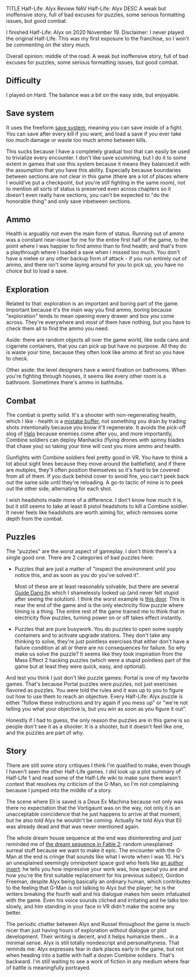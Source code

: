 TITLE Half-Life: Alyx Review
NAV Half-Life: Alyx
DESC A weak but inoffensive story, full of bad excuses for puzzles, some serious formatting issues, but good combat.

I finished Half-Life: Alyx on 2020 November 19. Disclaimer: I never played the original Half-Life. This was my first exposure to the franchise, so I won't be commenting on the story much.

Overall opinion: middle of the road. A weak but inoffensive story, full of bad excuses for puzzles, some serious formatting issues, but good combat.

## Difficulty

I played on Hard. The balance was a bit on the easy side, but enjoyable.

## Save system

It uses the freeform [save system](/game_design/saving), meaning you can save inside of a fight. You can save after every kill if you want, and load a save if you ever take too much damage or waste too much ammo between kills.

This sucks because I have a completely gradual tool that can easily be used to trivialize every encounter. I don't like save scumming, but I do it to some extent in games that use this system because it means they balanced it with the assumption that you have this ability. Especially because boundaries between sections are not clear in this game (there are a lot of places where I would've put a checkpoint, but you're still fighting in the same room), not to mention all sorts of status is preserved even across chapters so it doesn't even really have sections, you can't be expected to "do the honorable thing" and only save inbetween sections.

## Ammo

Health is arguably not even the main form of status. Running out of ammo was a constant near-issue for me for the entire first half of the game, to the point where I was happier to find ammo than to find health; and that's from a playthrough where I loaded a save when I missed too much. You don't have a melee or any other backup form of attack - if you run entirely out of ammo, and there isn't some laying around for you to pick up, you have no choice but to load a save.

## Exploration

Related to that: exploration is an important and boring part of the game. Important because it's the main way you find ammo, boring because "exploration" tends to mean opening every drawer and box you come across. They're everywhere and most of them have nothing, but you have to check them all to find the ammo you need.

Aside: there are random objects all over the game world, like soda cans and cigarrete containers, that you can pick up but have no purpose. All they do is waste your time, because they often look like ammo at first so you have to check.

Other aside: the level designers have a weird fixation on bathrooms. When you're fighting through houses, it seems like every other room is a bathroom. Sometimes there's ammo in bathtubs.

## Combat

The combat is pretty solid. It's a shooter with non-regenerating health, which I like - health is a [mistake buffer](/game_design/cheap_difficulty), not something you drain by trading shots intentionally because you know it'll regenerate. It avoids the pick-off slog of [Halo](halo) because enemies come after you, and more importantly, Combine soldiers can deploy Manhacks (flying drones with spinny blades that chase you) so taking your time will cost you more ammo and health.

Gunfights with Combine soldiers feel pretty good in VR. You have to think a lot about sight lines because they move around the battlefield, and if there are mutiples, they'll often position themselves so it's hard to be covered from all of them. If you duck behind cover to avoid fire, you can't peek back out the same side until they're reloading. A go-to tactic of mine is to peek out the other side, alternating for each shot.

I wish headshots made more of a difference. I don't know how much it is, but it still seems to take at least 6 pistol headshots to kill a Combine soldier. It never feels like headshots are worth aiming for, which removes some depth from the combat.

## Puzzles

The "puzzles" are the worst aspect of gameplay. I don't think there's a single good one. There are 2 categories of bad puzzles here:

* Puzzles that are just a matter of "inspect the environment until you notice this, and as soon as you do you've solved it".

	Most of these are at least reasonably solvable, but there are several [Guide Dang It](https://tvtropes.org/pmwiki/pmwiki.php/Main/GuideDangIt)s which I shamelessly looked up (and never felt stupid after seeing the solution). I think the worst example is [this door](https://youtu.be/ZX-03yBcm3k?t=17757). This is near the end of the game and is the only electricity flow puzzle where timing is a thing. The entire rest of the game trained me to think that in electricity flow puzzles, turning power on or off takes effect instantly.

* Puzzles that are pure busywork. You do puzzles to open some supply containers and to activate upgrade stations. They don't take any thinking to solve, they're just pointless exercises that either don't have a failure condition at all or there are no consequences for failure. So why make us solve the puzzle? It seems like they took inspiration from the Mass Effect 2 hacking puzzles (which were a stupid pointless part of the game but at least they were quick, easy, and optional).

And lest you think I just don't like puzzle games: Portal is one of my favorite games. That's because Portal puzzles were *puzzles*, not just exercises flavored as puzzles. You were told the rules and it was up to you to figure out how to use them to reach an objective. Every Half-Life: Alyx puzzle is either "follow these instructions and try again if you mess up" or "we're not telling you what your objective is, but you win as soon as you figure it out".

Honestly if I had to guess, the only reason the puzzles are in this game is so people don't see it as a shooter. It is a shooter, but it doesn't feel like one, and the puzzles are part of why.

## Story

There are still some story critiques I think I'm qualified to make, even though I haven't seen the other Half-Life games. I did look up a plot summary of Half-Life 1 and read some of the Half-Life wiki to make sure there wasn't context that resolves my criticism of the G-Man, so I'm not complaining because I jumped into the middle of a story.

The scene where <span class="spoiler">Eli is saved</span> is a Deus Ex Machina because not only was there no expectation that the Vortigaunt was on the way, not only it is an unacceptable coincidence that he just happens to arrive at that moment, but he also *told* Alyx he wouldn't be coming. Actually he *told* Alyx that <span class="spoiler">Eli was already dead</span> and that was never mentioned again.

The whole dream house sequence at the end was disinteresting and just reminded me of [the dream sequence in Fable 2](https://www.shamusyoung.com/twentysidedtale/?p=2109): random unexplained surreal stuff because we want to make it epic. The encounter with the G-Man at the end is cringe that sounds like what I wrote when I was 10. He's an unexplained seemingly omnipotent space god who feels like [an author insert](https://www.shamusyoung.com/twentysidedtale/?p=31743): he tells you how impressive your work was, how special you are and how you're the first suitable replacement for his previous subject, Gordon Freeman, despite Alyx being basically an ordinary human, which contributes to the feeling that G-Man is not talking to Alyx but the player; he is the writers breaking the fourth wall and his dialogue makes him seem infatuated with the game. Even his voice sounds cliched and irritating and he talks too slowly, and him standing in your face in VR didn't make the scene any better.

The periodic chatter between Alyx and Russel throughout the game is much nicer than just having hours of exploration without dialogue or plot development. Their writing is decent, and it helps humanize them... in a minimal sense. Alyx is still totally nondescript and personalityness. That reminds me: Alyx expresses fear in dark places early in the game, but not when heading into a battle with half a dozen Combine soldiers. That's backward. I'm still waiting to see a work of fiction in any medium where fear of battle is meaningfully portrayed.
